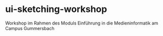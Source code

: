 # ui-sketching-workshop
Workshop im Rahmen des Moduls Einführung in die Medieninformatik am Campus Gummersbach
